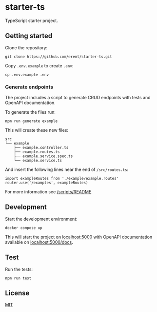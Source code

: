 # starter-ts
TypeScript starter project.

## Getting started
Clone the repository:
```
git clone https://github.com/eremt/starter-ts.git
```

Copy `.env.example` to create `.env`:
```
cp .env.example .env
```

### Generate endpoints
The project includes a script to generate CRUD endpoints with tests and OpenAPI documentation.

To generate the files run:
```
npm run generate example
```

This will create these new files:
```
src
└── example
    ├── example.controller.ts
    ├── example.routes.ts
    ├── example.service.spec.ts
    └── example.service.ts
```

And insert the following lines near the end of `/src/routes.ts`:
```
import exampleRoutes from './example/example.routes'
router.use('/examples', exampleRoutes)
```

For more information see [/scripts/README](https://github.com/eremt/starter-ts/tree/master/scripts#generatesh)

## Development
Start the development environment:
```
docker compose up
```

This will start the project on [localhost:5000](http://localhost:5000) with OpenAPI documentation available on [localhost:5000/docs](http://localhost:5000/docs).

## Test
Run the tests:
```
npm run test
```

## License
[MIT](LICENSE)
